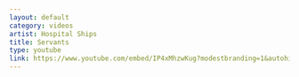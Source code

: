 ```yaml
---
layout: default
category: videos
artist: Hospital Ships
title: Servants
type: youtube
link: https://www.youtube.com/embed/IP4xMhzwKug?modestbranding=1&autohide=1&showinfo=0
---
```

